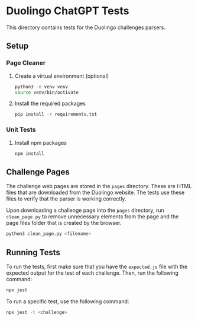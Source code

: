 # Duolingo ChatGPT Tests

This directory contains tests for the Duolingo challenges parsers.

## Setup

### Page Cleaner

1. Create a virtual environment (optional)
	```bash
	python3 -m venv venv
	source venv/bin/activate
	```
2. Install the required packages
	```bash
	pip install -r requirements.txt
	```

### Unit Tests

1. Install npm packages
	```bash
	npm install
	``` 

## Challenge Pages

The challenge web pages are stored in the `pages` directory. These are HTML files that are downloaded from the Duolingo website. The tests use these files to verify that the parser is working correctly.

Upon downloading a challenge page into the `pages` directory, run `clean_page.py` to remove unnecessary elements from the page and the page files folder that is created by the browser.

```bash
python3 clean_page.py <filename>
```

## Running Tests

To run the tests, first make sure that you have the `expected.js` file with the expected output for the test of each challenge. Then, run the following command:

```bash
npx jest
```

To run a specific test, use the following command:

```bash
npx jest -t <challenge>
```